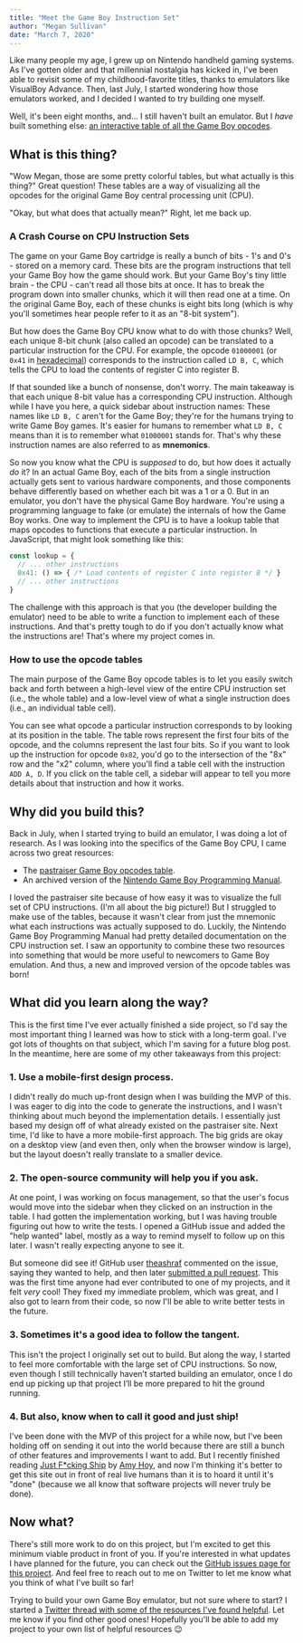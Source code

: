 ```yaml
---
title: "Meet the Game Boy Instruction Set"
author: "Megan Sullivan"
date: "March 7, 2020"
---
```


Like many people my age, I grew up on Nintendo handheld gaming systems. As I've gotten older and that millennial nostalgia has kicked in, I've been able to revisit some of my childhood-favorite titles, thanks to emulators like VisualBoy Advance. Then, last July, I started wondering how those emulators worked, and I decided I wanted to try building one myself.

Well, it's been eight months, and... I still haven't built an emulator. But I *have* built something else: [an interactive table of all the Game Boy opcodes](https://meganesu.github.io/generate-gb-opcodes).

## What is this thing?

"Wow Megan, those are some pretty colorful tables, but what actually is this thing?" Great question! These tables are a way of visualizing all the opcodes for the original Game Boy central processing unit (CPU).

"Okay, but what does that actually mean?" Right, let me back up.

### A Crash Course on CPU Instruction Sets

The game on your Game Boy cartridge is really a bunch of bits - 1's and 0's - stored on a memory card. These bits are the program instructions that tell your Game Boy how the game should work. But your Game Boy's tiny little brain - the CPU - can't read all those bits at once. It has to break the program down into smaller chunks, which it will then read one at a time. On the original Game Boy, each of these chunks is eight bits long (which is why you'll sometimes hear people refer to it as an "8-bit system").

But how does the Game Boy CPU know what to do with those chunks? Well, each unique 8-bit chunk (also called an opcode) can be translated to a particular instruction for the CPU. For example, the opcode `01000001` (or `0x41` in [hexadecimal](https://simple.wikipedia.org/wiki/Hexadecimal)) corresponds to the instruction called `LD B, C`, which tells the CPU to load the contents of register C into register B. 

If that sounded like a bunch of nonsense, don't worry. The main takeaway is that each unique 8-bit value has a corresponding CPU instruction. Although while I have you here, a quick sidebar about instruction names: These names like `LD B, C` aren't for the Game Boy; they're for the humans trying to write Game Boy games. It's easier for humans to remember what `LD B, C` means than it is to remember what `01000001` stands for. That's why these instruction names are also referred to as **mnemonics**.

So now you know what the CPU is *supposed* to do, but how does it actually *do* it? In an actual Game Boy, each of the bits from a single instruction actually gets sent to various hardware components, and those components behave differently based on whether each bit was a 1 or a 0. But in an emulator, you don't have the physical Game Boy hardware. You're using a programming language to fake (or emulate) the internals of how the Game Boy works. One way to implement the CPU is to have a lookup table that maps opcodes to functions that execute a particular instruction. In JavaScript, that might look something like this:

```javascript
const lookup = {
  // ... other instructions
  0x41: () => { /* Load contents of register C into register B */ }
  // ... other instructions
}
```

The challenge with this approach is that you (the developer building the emulator) need to be able to write a function to implement each of these instructions. And that's pretty tough to do if you don't actually know what the instructions are! That's where my project comes in.

### How to use the opcode tables

The main purpose of the Game Boy opcode tables is to let you easily switch back and forth between a high-level view of the entire CPU instruction set (i.e., the whole table) and a low-level view of what a single instruction does (i.e., an individual table cell).

You can see what opcode a particular instruction corresponds to by looking at its position in the table. The table rows represent the first four bits of the opcode, and the columns represent the last four bits. So if you want to look up the instruction for opcode `0x82`, you'd go to the intersection of the "8x" row and the "x2" column, where you'll find a table cell with the instruction `ADD A, D`. If you click on the table cell, a sidebar will appear to tell you more details about that instruction and how it works.

## Why did you build this?

Back in July, when I started trying to build an emulator, I was doing a lot of research. As I was looking into the specifics of the Game Boy CPU, I came across two great resources:

* The [pastraiser Game Boy opcodes table](https://www.pastraiser.com/cpu/gameboy/gameboy_opcodes.html).
* An archived version of the [Nintendo Game Boy Programming Manual](https://archive.org/details/GameBoyProgManVer1.1/mode/2up).

I loved the pastraiser site because of how easy it was to visualize the full set of CPU instructions. (I'm all about the big picture!) But I struggled to make use of the tables, because it wasn't clear from just the mnemonic what each instructions was actually supposed to do. Luckily, the Nintendo Game Boy Programming Manual had pretty detailed documentation on the CPU instruction set. I saw an opportunity to combine these two resources into something that would be more useful to newcomers to Game Boy emulation. And thus, a new and improved version of the opcode tables was born!

## What did you learn along the way?

This is the first time I've ever actually finished a side project, so I'd say the most important thing I learned was how to stick with a long-term goal. I've got lots of thoughts on that subject, which I'm saving for a future blog post. In the meantime, here are some of my other takeaways from this project:

### 1. Use a mobile-first design process.

I didn't really do much up-front design when I was building the MVP of this. I was eager to dig into the code to generate the instructions, and I wasn't thinking about much beyond the implementation details. I essentially just based my design off of what already existed on the pastraiser site. Next time, I'd like to have a more mobile-first approach. The big grids are okay on a desktop view (and even then, only when the browser window is large), but the layout doesn't really translate to a smaller device.

### 2. The open-source community will help you if you ask.

At one point, I was working on focus management, so that the user's focus would move into the sidebar when they clicked on an instruction in the table. I had gotten the implementation working, but I was having trouble figuring out how to write the tests. I opened a GitHub issue and added the "help wanted" label, mostly as a way to remind myself to follow up on this later. I wasn't really expecting anyone to see it.

But someone did see it! GitHub user [theashraf](https://github.com/theashraf) commented on the issue, saying they wanted to help, and then later [submitted a pull request](https://github.com/meganesu/generate-gb-opcodes/pull/21). This was the first time anyone had ever contributed to one of my projects, and it felt *very* cool! They fixed my immediate problem, which was great, and I also got to learn from their code, so now I'll be able to write better tests in the future.

### 3. Sometimes it's a good idea to follow the tangent.

This isn't the project I originally set out to build. But along the way, I started to feel more comfortable with the large set of CPU instructions. So now, even though I still technically haven’t started building an emulator, once I do end up picking up that project I’ll be more prepared to hit the ground running.

### 4. But also, know when to call it good and just ship!

I've been done with the MVP of this project for a while now, but I've been holding off on sending it out into the world because there are still a bunch of other features and improvements I want to add. But I recently finished reading [Just F*cking Ship](https://stackingthebricks.com/just-fucking-ship/) by [Amy Hoy](https://twitter.com/amyhoy), and now I'm thinking it's better to get this site out in front of real live humans than it is to hoard it until it's "done" (because we all know that software projects will never truly be done).

## Now what?

There's still more work to do on this project, but I'm excited to get this minimum viable product in front of you. If you're interested in what updates I have planned for the future, you can check out the [GitHub issues page for this project](https://github.com/meganesu/generate-gb-opcodes/issues). And feel free to reach out to me on Twitter to let me know what you think of what I've built so far!

Trying to build your own Game Boy emulator, but not sure where to start? I started a [Twitter thread with some of the resources I've found helpful](https://twitter.com/meganesulli/status/1146306829418262528?s=20). Let me know if you find other good ones! Hopefully you'll be able to add my project to your own list of helpful resources 😉
